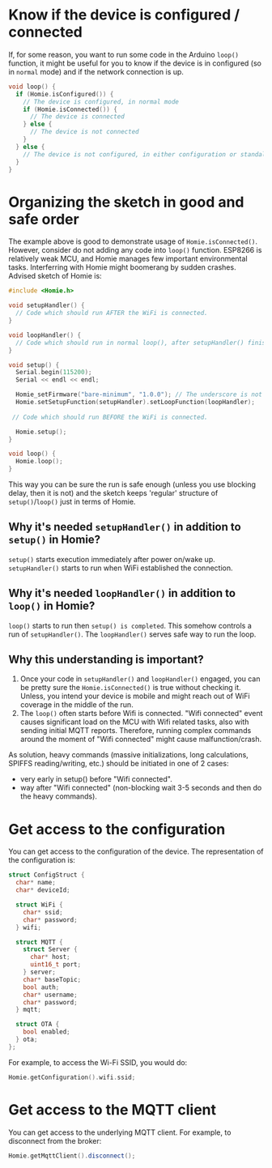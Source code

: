 # Know if the device is configured / connected

If, for some reason, you want to run some code in the Arduino `loop()` function, it might be useful for you to know if the device is in configured (so in `normal` mode) and if the network connection is up.

```c++
void loop() {
  if (Homie.isConfigured()) {
    // The device is configured, in normal mode
    if (Homie.isConnected()) {
      // The device is connected
    } else {
      // The device is not connected
    }
  } else {
    // The device is not configured, in either configuration or standalone mode
  }
}
```

# Organizing the sketch in good and safe order

The example above is good to demonstrate usage of `Homie.isConnected()`. However, consider do not adding any code into `loop()` function. ESP8266 is relatively weak MCU, and Homie manages few important environmental tasks. Interferring with Homie might boomerang by sudden crashes. Advised sketch of Homie is:
```c++
#include <Homie.h>

void setupHandler() {
  // Code which should run AFTER the WiFi is connected.
}

void loopHandler() {
  // Code which should run in normal loop(), after setupHandler() finished.
}

void setup() {
  Serial.begin(115200);
  Serial << endl << endl;

  Homie_setFirmware("bare-minimum", "1.0.0"); // The underscore is not a typo! See Magic bytes
  Homie.setSetupFunction(setupHandler).setLoopFunction(loopHandler);
  
 // Code which should run BEFORE the WiFi is connected.

  Homie.setup();
}

void loop() {
  Homie.loop();
}
```

This way you can be sure the run is safe enough (unless you use blocking delay, then it is not) and the sketch keeps 'regular' structure of `setup()`/`loop()` just in terms of Homie.

## Why it's needed `setupHandler()` in addition to `setup()` in Homie?
`setup()` starts execution immediately after power on/wake up. `setupHandler()` starts to run when WiFi established the connection.

## Why it's needed `loopHandler()` in addition to `loop()` in Homie?
`loop()` starts to run then `setup() is completed`. This somehow controls a run of `setupHandler()`. The `loopHandler()` serves safe way to run the loop.

## Why this understanding is important?
1. Once your code in `setupHandler()` and `loopHandler()` engaged, you can be pretty sure the `Homie.isConnected()` is true without checking it. Unless, you intend your device is mobile and might reach out of WiFi coverage in the middle of the run.
1. The `loop()` often starts before Wifi is connected. "Wifi connected" event causes significant load on the MCU with Wifi related tasks, also with sending initial MQTT reports. Therefore, running complex commands around the moment of "Wifi connected" might cause malfunction/crash.

As solution, heavy commands (massive initializations, long calculations, SPIFFS reading/writing, etc.) should be initiated in one of 2 cases:
 - very early in setup() before "Wifi connected".
 - way after "Wifi connected" (non-blocking wait 3-5 seconds and then do the heavy commands).

# Get access to the configuration

You can get access to the configuration of the device. The representation of the configuration is:

```c++
struct ConfigStruct {
  char* name;
  char* deviceId;

  struct WiFi {
    char* ssid;
    char* password;
  } wifi;

  struct MQTT {
    struct Server {
      char* host;
      uint16_t port;
    } server;
    char* baseTopic;
    bool auth;
    char* username;
    char* password;
  } mqtt;

  struct OTA {
    bool enabled;
  } ota;
};
```

For example, to access the Wi-Fi SSID, you would do:

```c++
Homie.getConfiguration().wifi.ssid;
```

# Get access to the MQTT client

You can get access to the underlying MQTT client. For example, to disconnect from the broker:

```c++
Homie.getMqttClient().disconnect();
```
